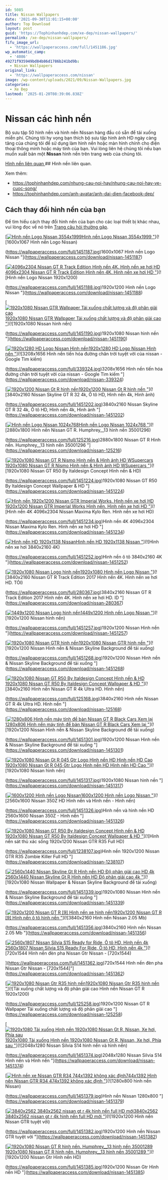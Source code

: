 ```yaml
---
id: 5085
title: Nissan Wallpapers
date: '2021-09-30T11:01:15+00:00'
author: Top Download
layout: post
guid: 'https://Tophinhanhdep.com/xe-dep/nissan-wallpapers/'
permalink: /xe-dep/nissan-wallpapers/
fifu_image_url:
  - 'https://wallpaperaccess.com/full/1451186.jpg'
wp_automatic_camp:
  - '4086'
49271f935949bd84b86d1786b241bd9b:
  - Nissan Wallpapers
original_link:
  - 'https://wallpaperaccess.com/nissan'
image: /wp-content/uploads/2021/09/Nissan-Wallpapers.jpg
categories:
  - Xe Đẹp
lastmod: '2025-01-20T08:39:06.838Z'
---
```

# Nissan các hình nền

Bộ sưu tập 50 hình nền và hình nền Nissan hàng đầu có sẵn để tải xuống miễn phí. Chúng tôi hy vọng bạn thích bộ sưu tập hình ảnh HD ngày càng tăng của chúng tôi để sử dụng làm hình nền hoặc màn hình chính cho điện thoại thông minh hoặc máy tính của bạn. Vui lòng liên hệ chúng tôi nếu bạn muốn xuất bản một **Nissan** hình nền trên trang web của chúng tôi.

[Hình nền liên quan ](#related) ## Hình nền liên quan.

   
 Xem thêm:

   
- <https://tophinhanhdep.com/nhung-cau-noi-hay/nhung-cau-noi-hay-ve-cuoc-song/>
- <https://tophinhanhdep.com/anh-avatar/anh-dai-dien-facebook-dep/>

## Cách thay đổi hình nền của bạn

Để tìm hiểu cách thay đổi hình nền của bạn cho các loại thiết bị khác nhau, vui lòng đọc về nó trên [Trang câu hỏi thường gặp](https://tophinhanhdep.com/faq/).

  
[[![Hình nền Logo Nissan 3554x1999](https://wallpaperaccess.com/full/1451186.jpg)Hình nền Logo Nissan 3554x1999 "](https://wallpaperaccess.com/download/nissan-1451186)](![1600x1067 Hình nền Logo Nissan)

(https://wallpaperaccess.com/full/1451187.jpg)1600x1067 Hình nền Logo Nissan "](https://wallpaperaccess.com/download/nissan-1451187)

[[![4096x2304 Nissan GT R Track Edition Hình nền 4K.  Hình nền xe hơi HD](https://wallpaperaccess.com/full/690700.jpg)4096x2304 Nissan GT R Track Edition Hình nền 4K. Hình nền xe hơi HD "](https://wallpaperaccess.com/download/nissan-690700)](![Hình nền Logo Nissan 1920x1200)

(https://wallpaperaccess.com/full/1451188.jpg)1920x1200 Hình nền Logo Nissan "](https://wallpaperaccess.com/download/nissan-1451188)

[[![1920x1080 Nissan GTR Wallpaper Tải xuống chất lượng và độ phân giải cao](https://wallpaperaccess.com/full/1451189.jpg)1920x1080 Nissan GTR Wallpaper Tải xuống chất lượng và độ phân giải cao "](https://wallpaperaccess.com/download/nissan-1451189)](![1920x1080 Nissan hình nền)

(https://wallpaperaccess.com/full/1451190.jpg)1920x1080 Nissan hình nền "](https://wallpaperaccess.com/download/nissan-1451190)

[[![1920x1280 HD Logo Nissan Hình nền](https://wallpaperaccess.com/full/1451191.jpg)1920x1280 HD Logo Nissan Hình nền "](https://wallpaperaccess.com/download/nissan-1451191)](![3208x1656 Hình nền tiến hóa đường chân trời tuyệt vời của nissan - Google Tìm kiếm)

(https://wallpaperaccess.com/full/339324.jpg)3208x1656 Hình nền tiến hóa đường chân trời tuyệt vời của nissan - Google Tìm kiếm "](https://wallpaperaccess.com/download/nissan-339324)

[[![1920x1200 Nissan Gt R hình nền](https://wallpaperaccess.com/full/1451194.jpg)1920x1200 Nissan Gt R hình nền "](https://wallpaperaccess.com/download/nissan-1451194)](![3840x2160 Nissan Skyline GT R 32 4k, Ô tô HD, Hình nền 4k, Hình ảnh)

(https://wallpaperaccess.com/full/1451202.jpg)3840x2160 Nissan Skyline GT R 32 4k, Ô tô HD, Hình nền 4k, Hình ảnh "](https://wallpaperaccess.com/download/nissan-1451202)

[[![Hình nền Logo Nissan 1024x768](https://wallpaperaccess.com/full/1451219.png)Hình nền Logo Nissan 1024x768 "](https://wallpaperaccess.com/download/nissan-1451219)](![2880x1800 Hình nền Nissan GT R.  Humphrey__13 hình nền 35001296)

(https://wallpaperaccess.com/full/125216.jpg)2880x1800 Nissan GT R Hình nền. Humphrey\_\_13 hình nền 35001296 "](https://wallpaperaccess.com/download/nissan-125216)

[[![1920x1080 Nissan GT R Nismo Hình nền & Hình ảnh HD WSupercars](https://wallpaperaccess.com/full/125191.jpg)1920x1080 Nissan GT R Nismo Hình nền &amp; Hình ảnh HD WSupercars "](https://wallpaperaccess.com/download/nissan-125191)](![1920x1080 Nissan GT R50 By Italdesign Concept Hình nền & HD)

(https://wallpaperaccess.com/full/1451224.jpg)1920x1080 Nissan GT R50 By Italdesign Concept Wallpaper &amp; HD "](https://wallpaperaccess.com/download/nissan-1451224)

[[![Hình nền 1920x1200 Nissan GTR Imperial Works.  Hình nền xe hơi HD](https://wallpaperaccess.com/full/1451229.jpg)1920x1200 Nissan GTR Imperial Works Hình nền. Hình nền xe hơi HD "](https://wallpaperaccess.com/download/nissan-1451229)](![Hình nền 4K 4096x2304 Nissan Maxima Kylo Ren.  Hình nền xe hơi HD)

(https://wallpaperaccess.com/full/1451234.jpg)Hình nền 4K 4096x2304 Nissan Maxima Kylo Ren. Hình nền xe hơi HD "](https://wallpaperaccess.com/download/nissan-1451234)

[[![Hình nền HD 1920x1138 Nissan](https://wallpaperaccess.com/full/1451250.jpg)Hình nền HD 1920x1138 Nissan "](https://wallpaperaccess.com/download/nissan-1451250)](![Hình nền xe hơi 3840x2160 4K)

(https://wallpaperaccess.com/full/1451252.jpg)Hình nền ô tô 3840x2160 4K "](https://wallpaperaccess.com/download/nissan-1451252)

[[![1920x1080 Nissan Logo hình nền](https://wallpaperaccess.com/full/1451255.jpg)1920x1080 Hình nền Logo Nissan "](https://wallpaperaccess.com/download/nissan-1451255)](![3840x2160 Nissan GT R Track Edition 2017 Hình nền 4K.  Hình nền xe hơi HD.  TÔI)

(https://wallpaperaccess.com/full/280367.jpg)3840x2160 Nissan GT R Track Edition 2017 Hình nền 4K. Hình nền xe hơi HD. ID "](https://wallpaperaccess.com/download/nissan-280367)

[[![1449x1200 Nissan Logo hình nền](https://wallpaperaccess.com/full/1451256.gif)1449x1200 Hình nền Logo Nissan "](https://wallpaperaccess.com/download/nissan-1451256)](![1920x1200 Nissan hình nền)

(https://wallpaperaccess.com/full/1451257.jpg)1920x1200 Nissan Hình nền "](https://wallpaperaccess.com/download/nissan-1451257)

[[![1920x1080 Nissan GTR hình nền](https://wallpaperaccess.com/full/1451264.jpg)1920x1080 Nissan GTR hình nền "](https://wallpaperaccess.com/download/nissan-1451264)](![1920x1200 Nissan Hình nền & Nissan Skyline Background để tải xuống)

(https://wallpaperaccess.com/full/1451268.jpg)1920x1200 Nissan Hình nền &amp; Nissan Skyline Background để tải xuống "](https://wallpaperaccess.com/download/nissan-1451268)

[[![1920x1080 Nissan GT R50 By Italdesign Concept Hình nền & HD](https://wallpaperaccess.com/full/1451274.jpg)1920x1080 Nissan GT R50 By Italdesign Concept Wallpaper &amp; HD "](https://wallpaperaccess.com/download/nissan-1451274)](![3840x2160 Hình nền Nissan GT R 4k Ultra HD.  Hình nền)

(https://wallpaperaccess.com/full/125168.jpg)3840x2160 Hình nền Nissan GT R 4k Ultra HD. Hình nền "](https://wallpaperaccess.com/download/nissan-125168)

[[![1280x806 Hình nền máy tính để bàn Nissan GT R Black Cars Xem lại](https://wallpaperaccess.com/full/1451277.jpg)1280x806 Hình nền máy tính để bàn Nissan GT R Black Cars Xem lại "](https://wallpaperaccess.com/download/nissan-1451277)](![1920x1200 Nissan Hình nền & Nissan Skyline Background để tải xuống)

(https://wallpaperaccess.com/full/1451301.jpg)1920x1200 Nissan Hình nền &amp; Nissan Skyline Background để tải xuống "](https://wallpaperaccess.com/download/nissan-1451301)

[[![1920x1080 Nissan Gt R 045 Gtr Logo Hình nền HD Hình nền HD Cao](https://wallpaperaccess.com/full/1451311.jpg)1920x1080 Nissan Gt R 045 Gtr Logo Hình nền HD Hình nền HD Cao "](https://wallpaperaccess.com/download/nissan-1451311)](![1920x1080 Nissan hình nền)

(https://wallpaperaccess.com/full/1451317.jpg)1920x1080 Nissan hình nền "](https://wallpaperaccess.com/download/nissan-1451317)

[[![1600x1200 Hình nền Logo Nissan](https://wallpaperaccess.com/full/1451325.jpg)1600x1200 Hình nền Logo Nissan "](https://wallpaperaccess.com/download/nissan-1451325)](![2560x1600 Nissan 350Z HD Hình nền và Hình nền - Hình nền)

(https://wallpaperaccess.com/full/1451326.jpg)Hình nền và hình nền HD 2560x1600 Nissan 350Z - Hình nền "](https://wallpaperaccess.com/download/nissan-1451326)

[[![1920x1080 Nissan GT R50 By Italdesign Concept Hình nền & HD](https://wallpaperaccess.com/full/1451328.jpg)1920x1080 Nissan GT R50 By Italdesign Concept Wallpaper &amp; HD "](https://wallpaperaccess.com/download/nissan-1451328)](![Hình nền sát thủ xác sống 1920x1200 Nissan GTR R35 Full HD)

(https://wallpaperaccess.com/full/1238107.jpg)Hình nền 1920x1200 Nissan GTR R35 Zombie Killer Full HD "](https://wallpaperaccess.com/download/nissan-1238107)

[[![2560x1440 Nissan Skyline Gt R Hình nền HD Độ phân giải cao HD 4k](https://wallpaperaccess.com/full/1451335.jpg)2560x1440 Nissan Skyline Gt R Hình nền HD Độ phân giải cao 4k "](https://wallpaperaccess.com/download/nissan-1451335)](![1920x1080 Nissan Wallpaper & Nissan Skyline Background để tải xuống)

(https://wallpaperaccess.com/full/1451339.jpg)1920x1080 Nissan Hình nền &amp; Nissan Skyline Background để tải xuống "](https://wallpaperaccess.com/download/nissan-1451339)

[[![1920x1200 Nissan GT R [9] Hình nền xe hình nền](https://wallpaperaccess.com/full/1451354.jpg)1920x1200 Nissan GT R \[9\] Hình nền ô tô hình nền "](https://wallpaperaccess.com/download/nissan-1451354)](![3840x2160 Hình nền Nissan 2.05 Mb)

(https://wallpaperaccess.com/full/1451356.jpg)3840x2160 Hình nền Nissan 2.05 Mb "](https://wallpaperaccess.com/download/nissan-1451356)

[[![2560x1807 Nissan Silvia S15 Ready for Ride, Ô tô HD, Hình nền 4k](https://wallpaperaccess.com/full/1336469.jpg)2560x1807 Nissan Silvia S15 Ready For Ride, Ô tô HD, Hình nền 4k "](https://wallpaperaccess.com/download/nissan-1336469)](![720x1544 Hình nền đèn pha Nissan Gtr Nissan - [720x1544)

](https://wallpaperaccess.com/full/1451362.jpg)720x1544 Hình nền đèn pha Nissan Gtr Nissan - \[720x1544\]"](https://wallpaperaccess.com/download/nissan-1451362)

[[![1920x1080 Nissan Gtr R35 hình nền](https://wallpaperaccess.com/full/1238132.jpg)1920x1080 Nissan Gtr R35 hình nền "](https://wallpaperaccess.com/download/nissan-1238132)](![Tải xuống chất lượng và độ phân giải cao Hình nền Nissan GT R 1920x1200)

(https://wallpaperaccess.com/full/125258.jpg)1920x1200 Nissan GT R Wallpaper Tải xuống chất lượng và độ phân giải cao "](https://wallpaperaccess.com/download/nissan-125258)

[[![1920x1080 Tải xuống Hình nền 1920x1080 Nissan Gt R, Nissan, Xe hơi, Phía sau](https://wallpaperaccess.com/full/1451368.jpg)1920x1080 Tải xuống Hình nền 1920x1080 Nissan Gt R, Nissan, Xe hơi, Phía sau "](https://wallpaperaccess.com/download/nissan-1451368)](![2048x1280 Nissan Silvia S14 hình nền và hình nền)

(https://wallpaperaccess.com/full/1451374.jpg)2048x1280 Nissan Silvia S14 Hình nền và Hình nền "](https://wallpaperaccess.com/download/nissan-1451374)

[[![Hình nền xe Nissan GTR R34 744x1392 không xác định](https://wallpaperaccess.com/full/1451378.jpg)744x1392 Hình nền Nissan GTR R34 474x1392 không xác định "](https://wallpaperaccess.com/download/nissan-1451378)](![1280x800 hình nền Nissan)

(https://wallpaperaccess.com/full/1451379.jpg)Hình nền Nissan 1280x800 "](https://wallpaperaccess.com/download/nissan-1451379)

[[![3840x2562 3840x2562 nissan gt r 4k hình nền full HD mới](https://wallpaperaccess.com/full/1238177.jpg)3840x2562 3840x2562 nissan gt r 4k hình nền full HD mới "](https://wallpaperaccess.com/download/nissan-1238177)](![1920x1200 Hình nền Nissan GTR tuyệt vời)

(https://wallpaperaccess.com/full/1451382.jpg)1920x1200 Hình nền Nissan GTR tuyệt vời "](https://wallpaperaccess.com/download/nissan-1451382)

[[![1920x1080 Nissan GT R hình nền.  Humphrey__13 hình nền 35001289](https://wallpaperaccess.com/full/820568.jpg)1920x1080 Nissan GT R hình nền. Humphrey\_\_13 hình nền 35001289 "](https://wallpaperaccess.com/download/nissan-820568)](![1920x1200 Nissan Gtr Hình nền HD)

(https://wallpaperaccess.com/full/1451385.jpg)1920x1200 Nissan Gtr Hình nền HD "](https://wallpaperaccess.com/download/nissan-1451385)
